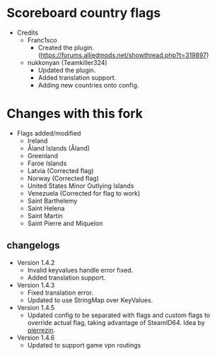 # Scoreboard country flags
 - Credits
    - Franc1sco
	   - Created the plugin. (https://forums.alliedmods.net/showthread.php?t=319897)
	- nukkonyan (Teamkiller324)
	   - Updated the plugin.
	   - Added translation support.
	   - Adding new countries onto config.

# Changes with this fork
 - Flags added/modified
   - Ireland
   - Åland Islands (Åland)
   - Greenland
   - Faroe Islands
   - Latvia (Corrected flag)
   - Norway (Corrected flag)
   - United States Minor Outlying Islands
   - Venezuela (Corrected for flag to work)
   - Saint Barthelemy
   - Saint Helena
   - Saint Martin
   - Saint Pierre and Miquelon

## changelogs
 - Version 1.4.2
   - Invalid keyvalues handle error fixed.
   - Added translation support.
 - Version 1.4.3
   - Fixed translation error.
   - Updated to use StringMap over KeyValues.
 - Version 1.4.5
   - Updated config to be separated with flags and custom flags to override actual flag, taking advantage of SteamID64. Idea by [pierrezin](https://forums.alliedmods.net/showpost.php?p=2808637&postcount=50).
 - Version 1.4.6
   - Updated to support game vpn routings
